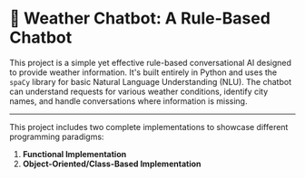 # 🤖 Weather Chatbot: A Rule-Based Chatbot

This project is a simple yet effective rule-based conversational AI designed to provide weather information. It's built entirely in Python and uses the `spaCy` library for basic Natural Language Understanding (NLU). The chatbot can understand requests for various weather conditions, identify city names, and handle conversations where information is missing.

---

This project includes two complete implementations to showcase different programming paradigms:

1.  **Functional Implementation**
2.  **Object-Oriented/Class-Based Implementation**
